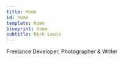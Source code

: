 ```yaml
---
title: Home
id: home
template: home
blueprint: home
subtitle: Nick Lewis
---
```

Freelance Developer, Photographer &amp; Writer
